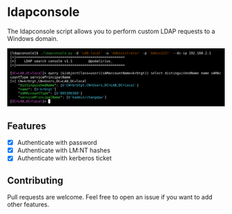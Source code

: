 # ldapconsole

The ldapconsole script allows you to perform custom LDAP requests to a Windows domain.

![](./.github/example.png)

## Features

 - [x] Authenticate with password
 - [x] Authenticate with LM:NT hashes
 - [x] Authenticate with kerberos ticket

## Contributing

Pull requests are welcome. Feel free to open an issue if you want to add other features.